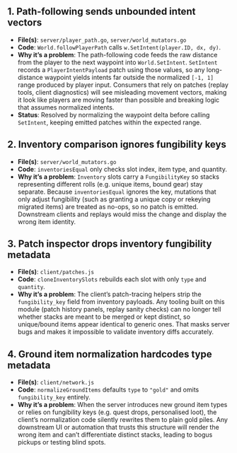 ## 1. Path-following sends unbounded intent vectors
- **File(s)**: `server/player_path.go`, `server/world_mutators.go`
- **Code**: `World.followPlayerPath` calls `w.SetIntent(player.ID, dx, dy)`.
- **Why it’s a problem**: The path-following code feeds the raw distance from the player to the next waypoint into `World.SetIntent`. `SetIntent` records a `PlayerIntentPayload` patch using those values, so any long-distance waypoint yields intents far outside the normalized `[-1, 1]` range produced by player input. Consumers that rely on patches (replay tools, client diagnostics) will see misleading movement vectors, making it look like players are moving faster than possible and breaking logic that assumes normalized intents.
- **Status**: Resolved by normalizing the waypoint delta before calling `SetIntent`, keeping emitted patches within the expected range.

## 2. Inventory comparison ignores fungibility keys
- **File(s)**: `server/world_mutators.go`
- **Code**: `inventoriesEqual` only checks slot index, item type, and quantity.
- **Why it’s a problem**: `Inventory` slots carry a `FungibilityKey` so stacks representing different rolls (e.g. unique items, bound gear) stay separate. Because `inventoriesEqual` ignores the key, mutations that only adjust fungibility (such as granting a unique copy or rekeying migrated items) are treated as no-ops, so no patch is emitted. Downstream clients and replays would miss the change and display the wrong item identity.

## 3. Patch inspector drops inventory fungibility metadata
- **File(s)**: `client/patches.js`
- **Code**: `cloneInventorySlots` rebuilds each slot with only `type` and `quantity`.
- **Why it’s a problem**: The client’s patch-tracing helpers strip the `fungibility_key` field from inventory payloads. Any tooling built on this module (patch history panels, replay sanity checks) can no longer tell whether stacks are meant to be merged or kept distinct, so unique/bound items appear identical to generic ones. That masks server bugs and makes it impossible to validate inventory diffs accurately.

## 4. Ground item normalization hardcodes type metadata
- **File(s)**: `client/network.js`
- **Code**: `normalizeGroundItems` defaults `type` to `"gold"` and omits `fungibility_key` entirely.
- **Why it’s a problem**: When the server introduces new ground item types or relies on fungibility keys (e.g. quest drops, personalised loot), the client’s normalization code silently rewrites them to plain gold piles. Any downstream UI or automation that trusts this structure will render the wrong item and can’t differentiate distinct stacks, leading to bogus pickups or testing blind spots.
